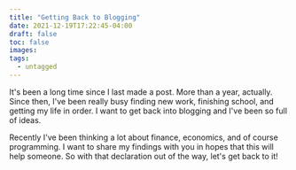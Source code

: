 ```yaml
---
title: "Getting Back to Blogging"
date: 2021-12-19T17:22:45-04:00
draft: false
toc: false
images:
tags:
  - untagged
---
```


It's been a long time since I last made a post. More than a year, actually. Since then, I've been really busy finding new work, finishing school, and getting my life in order. I want to get back into blogging and I've been so full of ideas. 

Recently I've been thinking a lot about finance, economics, and of course programming. I want to share my findings with you in hopes that this will help someone. So with that declaration out of the way, let's get back to it!